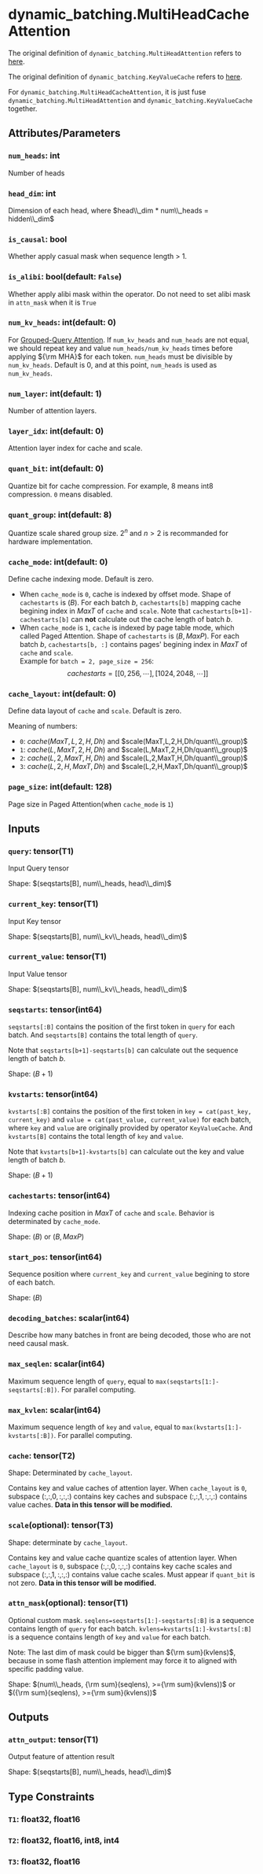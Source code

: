 # dynamic_batching.MultiHeadCacheAttention

The original definition of `dynamic_batching.MultiHeadAttention` refers to [here](MultiHeadAttention.md).

The original definition of `dynamic_batching.KeyValueCache` refers to [here](KeyValueCache.md).

For `dynamic_batching.MultiHeadCacheAttention`, it is just fuse `dynamic_batching.MultiHeadAttention` and `dynamic_batching.KeyValueCache` together.

## Attributes/Parameters

### `num_heads`: int

Number of heads

### `head_dim`: int

Dimension of each head, where $head\\_dim * num\\_heads = hidden\\_dim$

### `is_causal`: bool

Whether apply casual mask when sequence length > 1.

### `is_alibi`: bool(default: `False`)

Whether apply alibi mask within the operator. Do not need to set alibi mask in `attn_mask` when it is `True`

### `num_kv_heads`: int(default: 0)

For [Grouped-Query Attention](https://arxiv.org/pdf/2305.13245.pdf). If `num_kv_heads` and `num_heads` are not equal, we should repeat key and value `num_heads/num_kv_heads` times before applying ${\rm MHA}$ for each token. `num_heads` must be divisible by `num_kv_heads`. Default is 0, and at this point, `num_heads` is used as `num_kv_heads`.

### `num_layer`: int(default: 1)

Number of attention layers.

### `layer_idx`: int(default: 0)

Attention layer index for cache and scale.

### `quant_bit`: int(default: 0)

Quantize bit for cache compression. For example, 8 means int8 compression. `0` means disabled.

### `quant_group`: int(default: 8)

Quantize scale shared group size. $2^n$ and $n > 2$ is recommanded for hardware implementation.

### `cache_mode`: int(default: 0)

Define cache indexing mode. Default is zero.
- When `cache_mode` is `0`, cache is indexed by offset mode. Shape of `cachestarts` is $(B)$. For each batch $b$, `cachestarts[b]` mapping cache begining index in $MaxT$ of `cache` and `scale`. Note that `cachestarts[b+1]-cachestarts[b]` can **not** calculate out the cache length of batch $b$.
- When `cache_mode` is `1`, `cache` is indexed by page table mode, which called Paged Attention. Shape of `cachestarts` is $(B, MaxP)$. For each batch $b$, `cachestarts[b, :]` contains pages' begining index in $MaxT$ of `cache` and `scale`.<br>
Example for `batch = 2, page_size = 256`:
$$cachestarts=[[0,256,\cdots],[1024,2048,\cdots]]$$

### `cache_layout`: int(default: 0)

Define data layout of `cache` and `scale`. Default is zero.

Meaning of numbers:
- `0`: $cache(MaxT,L,2,H,Dh)$ and $scale(MaxT,L,2,H,Dh/quant\\_group)$
- `1`: $cache(L,MaxT,2,H,Dh)$ and $scale(L,MaxT,2,H,Dh/quant\\_group)$
- `2`: $cache(L,2,MaxT,H,Dh)$ and $scale(L,2,MaxT,H,Dh/quant\\_group)$
- `3`: $cache(L,2,H,MaxT,Dh)$ and $scale(L,2,H,MaxT,Dh/quant\\_group)$

### `page_size`: int(default: 128)

Page size in Paged Attention(when `cache_mode` is `1`)

## Inputs

### `query`: tensor(T1)

Input Query tensor

Shape: $(seqstarts[B], num\\_heads, head\\_dim)$

### `current_key`: tensor(T1)

Input Key tensor

Shape: $(seqstarts[B], num\\_kv\\_heads, head\\_dim)$

### `current_value`: tensor(T1)

Input Value tensor

Shape: $(seqstarts[B], num\\_kv\\_heads, head\\_dim)$

### `seqstarts`: tensor(int64)

`seqstarts[:B]` contains the position of the first token in `query` for each batch. And `seqstarts[B]` contains the total length of `query`.

Note that `seqstarts[b+1]-seqstarts[b]` can calculate out the sequence length of batch $b$.

Shape: $(B+1)$

### `kvstarts`: tensor(int64)

`kvstarts[:B]` contains the position of the first token in `key = cat(past_key, current_key)` and `value = cat(past_value, current_value)` for each batch, where `key` and `value` are originally provided by operator `KeyValueCache`. And `kvstarts[B]` contains the total length of `key` and `value`.

Note that `kvstarts[b+1]-kvstarts[b]` can calculate out the key and value length of batch $b$.

Shape: $(B+1)$

### `cachestarts`: tensor(int64)

Indexing cache position in $MaxT$ of `cache` and `scale`. Behavior is determinated by `cache_mode`.

Shape: $(B)$ or $(B, MaxP)$

### `start_pos`: tensor(int64)

Sequence position where `current_key` and `current_value` begining to store of each batch.

Shape: $(B)$

### `decoding_batches`: scalar(int64)

Describe how many batches in front are being decoded, those who are not need causal mask.

### `max_seqlen`: scalar(int64)

Maximum sequence length of `query`, equal to `max(seqstarts[1:]-seqstarts[:B])`. For parallel computing.

### `max_kvlen`: scalar(int64)

Maximum sequence length of `key` and `value`, equal to `max(kvstarts[1:]-kvstarts[:B])`. For parallel computing.

### `cache`: tensor(T2)

Shape: Determinated by `cache_layout`.

Contains key and value caches of attention layer. When `cache_layout` is `0`, subspace $(:,:,0,:,:,:)$ contains key caches and subspace $(:,:,1,:,:,:)$ contains value caches. **Data in this tensor will be modified.**

### `scale`(optional): tensor(T3)

Shape: determinate by `cache_layout`.

Contains key and value cache quantize scales of attention layer. When `cache_layout` is `0`, subspace $(:,:,0,:,:,:)$ contains key cache scales and subspace $(:,:,1,:,:,:)$ contains value cache scales. Must appear if `quant_bit` is not zero. **Data in this tensor will be modified.**

### `attn_mask`(optional): tensor(T1)

Optional custom mask.
`seqlens=seqstarts[1:]-seqstarts[:B]` is a sequence contains length of `query` for each batch.
`kvlens=kvstarts[1:]-kvstarts[:B]` is a sequence contains length of `key` and `value` for each batch.

Note: The last dim of mask could be bigger than ${\rm sum}(kvlens)$, because in some flash attention implement may force it to aligned with specific padding value.

Shape: $(num\\_heads, {\rm sum}(seqlens), >={\rm sum}(kvlens))$ or $({\rm sum}(seqlens), >={\rm sum}(kvlens))$

## Outputs

### `attn_output`: tensor(T1)

Output feature of attention result

Shape: $(seqstarts[B], num\\_heads, head\\_dim)$

## Type Constraints

### `T1`: float32, float16

### `T2`: float32, float16, int8, int4

### `T3`: float32, float16
